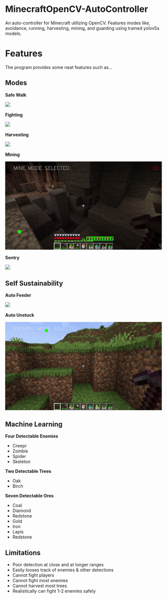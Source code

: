 # MinecraftOpenCV-AutoController
An auto-controller for Minecraft utilizing OpenCV. Features modes like, avoidance, running, harvesting, mining, and guarding using trained yolov5s models.

# Features
The program provides some neat features such as...   

## Modes
**Safe Walk**  

![](content/AvoidanceGif.gif)

**Fighting** 

![](content/FightingGif.gif)

**Harvesting**

![](content/ChopWood.gif)

**Mining** 

![](content/MiningGif.gif)

**Sentry**

![](content/SentryGif.gif)

## Self Sustainability
**Auto Feeder**
   
![](content/FeedingGif.gif)

**Auto Unstuck**
   
![](content/UnstuckGif.gif)

## Machine Learning
**Four Detectable Enemies**
- Creepr
- Zombie
- Spider
- Skeleton

**Two Detectable Trees**
- Oak
- Birch

**Seven Detectable Ores**
- Coal
- Diamond
- Redstone
- Gold
- Iron
- Lapis
- Redstone

## Limitations
- Poor detection at close and at longer ranges
- Easily looses track of enemies & other detections
- Cannot fight players
- Cannot fight most enemies
- Cannot harvest most trees
- Realistically can fight 1-2 enemies safely
